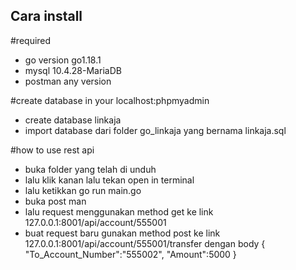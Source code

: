 ## Cara install

#required
- go version go1.18.1 
- mysql 10.4.28-MariaDB
- postman any version

#create database in your localhost:phpmyadmin
- create database linkaja
- import database dari folder go_linkaja yang bernama linkaja.sql

#how to use rest api
- buka folder yang telah di unduh
- lalu klik kanan lalu tekan open in terminal
- lalu ketikkan go run main.go 
- buka post man
- lalu request menggunakan method get ke link
    127.0.0.1:8001/api/account/555001
- buat request baru gunakan method post ke link
    127.0.0.1:8001/api/account/555001/transfer
    dengan body
    {
    "To_Account_Number":"555002",
    "Amount":5000
    }
